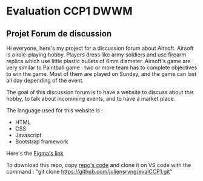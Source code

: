 # Evaluation CCP1 DWWM
## Projet Forum de discussion

Hi everyone, here's my project for a discussion forum about Airsoft. Airsoft is a role-playing hobby. Players dress like army soldiers and use firearm replica which use little plastic bullets of 6mm diameter. Airsoft's game are very similar to Paintball game : two or more team has to complete objectives to win the game. Most of them are played on Sunday, and the game can last all day depending of the event.

The goal of this discussion forum is to have a website to discuss about this hobby, to talk about incomming events, and to have a market place.

The language used for this website is :
 - HTML
 - CSS
 - Javascript
 - Bootstrap framework

Here's the [Figma's link](https://www.figma.com/file/iCkI0YaRPMRXaTaldxz31C/Untitled?type=design&node-id=0%3A1&mode=design&t=dcf2ROrfQb8LPvEz-1)

To download this repo, copy [repo's code](https://github.com/juliensrvng/evalCCP1.git) and clone it on VS code with the command :
"git clone https://github.com/juliensrvng/evalCCP1.git"

